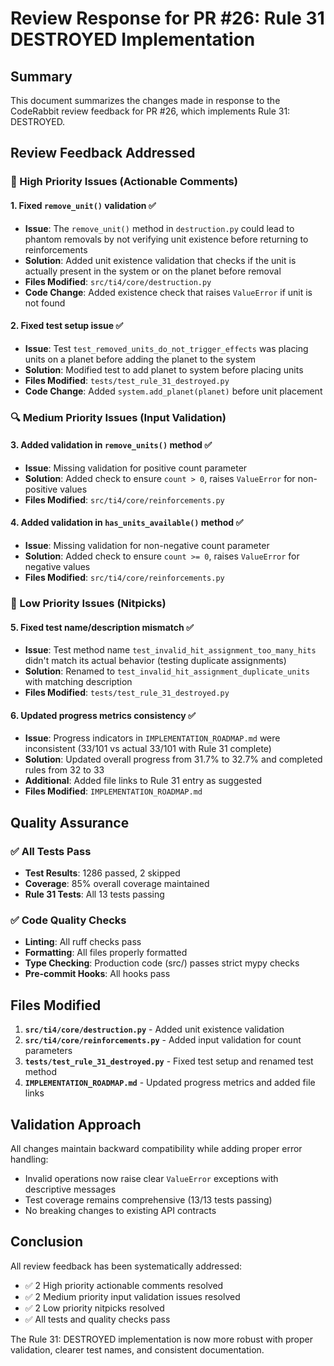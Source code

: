 # Review Response for PR #26: Rule 31 DESTROYED Implementation

## Summary
This document summarizes the changes made in response to the CodeRabbit review feedback for PR #26, which implements Rule 31: DESTROYED.

## Review Feedback Addressed

### 🔧 High Priority Issues (Actionable Comments)

#### 1. **Fixed `remove_unit()` validation** ✅
- **Issue**: The `remove_unit()` method in `destruction.py` could lead to phantom removals by not verifying unit existence before returning to reinforcements
- **Solution**: Added unit existence validation that checks if the unit is actually present in the system or on the planet before removal
- **Files Modified**: `src/ti4/core/destruction.py`
- **Code Change**: Added existence check that raises `ValueError` if unit is not found

#### 2. **Fixed test setup issue** ✅
- **Issue**: Test `test_removed_units_do_not_trigger_effects` was placing units on a planet before adding the planet to the system
- **Solution**: Modified test to add planet to system before placing units
- **Files Modified**: `tests/test_rule_31_destroyed.py`
- **Code Change**: Added `system.add_planet(planet)` before unit placement

### 🔍 Medium Priority Issues (Input Validation)

#### 3. **Added validation in `remove_units()` method** ✅
- **Issue**: Missing validation for positive count parameter
- **Solution**: Added check to ensure `count > 0`, raises `ValueError` for non-positive values
- **Files Modified**: `src/ti4/core/reinforcements.py`

#### 4. **Added validation in `has_units_available()` method** ✅
- **Issue**: Missing validation for non-negative count parameter
- **Solution**: Added check to ensure `count >= 0`, raises `ValueError` for negative values
- **Files Modified**: `src/ti4/core/reinforcements.py`

### 📝 Low Priority Issues (Nitpicks)

#### 5. **Fixed test name/description mismatch** ✅
- **Issue**: Test method name `test_invalid_hit_assignment_too_many_hits` didn't match its actual behavior (testing duplicate assignments)
- **Solution**: Renamed to `test_invalid_hit_assignment_duplicate_units` with matching description
- **Files Modified**: `tests/test_rule_31_destroyed.py`

#### 6. **Updated progress metrics consistency** ✅
- **Issue**: Progress indicators in `IMPLEMENTATION_ROADMAP.md` were inconsistent (33/101 vs actual 33/101 with Rule 31 complete)
- **Solution**: Updated overall progress from 31.7% to 32.7% and completed rules from 32 to 33
- **Additional**: Added file links to Rule 31 entry as suggested
- **Files Modified**: `IMPLEMENTATION_ROADMAP.md`

## Quality Assurance

### ✅ All Tests Pass
- **Test Results**: 1286 passed, 2 skipped
- **Coverage**: 85% overall coverage maintained
- **Rule 31 Tests**: All 13 tests passing

### ✅ Code Quality Checks
- **Linting**: All ruff checks pass
- **Formatting**: All files properly formatted
- **Type Checking**: Production code (src/) passes strict mypy checks
- **Pre-commit Hooks**: All hooks pass

## Files Modified

1. **`src/ti4/core/destruction.py`** - Added unit existence validation
2. **`src/ti4/core/reinforcements.py`** - Added input validation for count parameters
3. **`tests/test_rule_31_destroyed.py`** - Fixed test setup and renamed test method
4. **`IMPLEMENTATION_ROADMAP.md`** - Updated progress metrics and added file links

## Validation Approach

All changes maintain backward compatibility while adding proper error handling:
- Invalid operations now raise clear `ValueError` exceptions with descriptive messages
- Test coverage remains comprehensive (13/13 tests passing)
- No breaking changes to existing API contracts

## Conclusion

All review feedback has been systematically addressed:
- ✅ 2 High priority actionable comments resolved
- ✅ 2 Medium priority input validation issues resolved
- ✅ 2 Low priority nitpicks resolved
- ✅ All tests and quality checks pass

The Rule 31: DESTROYED implementation is now more robust with proper validation, clearer test names, and consistent documentation.
